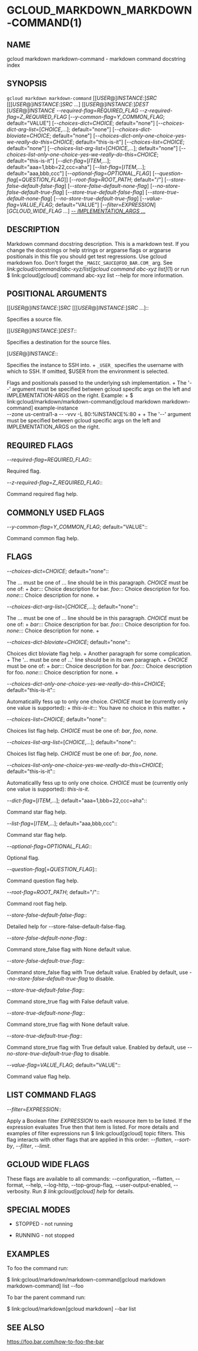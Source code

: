 # GCLOUD_MARKDOWN_MARKDOWN-COMMAND(1)


## NAME

gcloud markdown markdown-command - markdown command docstring index


## SYNOPSIS

`gcloud markdown markdown-command` [[_USER_@]_INSTANCE_:]_SRC_ [[[_USER_@]_INSTANCE_:]_SRC_ ...] [[_USER_@]_INSTANCE_:]_DEST_ [_USER_@]_INSTANCE_ *--required-flag*=_REQUIRED_FLAG_ *--z-required-flag*=_Z_REQUIRED_FLAG_ [*--y-common-flag*=_Y_COMMON_FLAG_; default="VALUE"] [*--choices-dict*=_CHOICE_; default="none"] [*--choices-dict-arg-list*=[_CHOICE_,...]; default="none"] [*--choices-dict-bloviate*=_CHOICE_; default="none"] [*--choices-dict-only-one-choice-yes-we-really-do-this*=_CHOICE_; default="this-is-it"] [*--choices-list*=_CHOICE_; default="none"] [*--choices-list-arg-list*=[_CHOICE_,...]; default="none"] [*--choices-list-only-one-choice-yes-we-really-do-this*=_CHOICE_; default="this-is-it"] [*--dict-flag*=[_ITEM_,...]; default="aaa=1,bbb=22,ccc=aha"] [*--list-flag*=[_ITEM_,...]; default="aaa,bbb,ccc"] [*--optional-flag*=_OPTIONAL_FLAG_] [*--question-flag*[=_QUESTION_FLAG_]] [*--root-flag*=_ROOT_PATH_; default="/"] [*--store-false-default-false-flag*] [*--store-false-default-none-flag*] [*--no-store-false-default-true-flag*] [*--store-true-default-false-flag*] [*--store-true-default-none-flag*] [*--no-store-true-default-true-flag*] [*--value-flag*=_VALUE_FLAG_; default="VALUE"] [*--filter*=_EXPRESSION_] [_GCLOUD_WIDE_FLAG ..._] [-- _IMPLEMENTATION_ARGS_ ...]


## DESCRIPTION

Markdown command docstring description. This is a markdown test. If you
change the docstrings or help strings or argparse flags or argparse
positionals in this file you should get test regressions. Use
gcloud markdown foo. Don't forget the `_MAGIC_SAUCE@FOO_BAR.COM_` arg.
See *link:gcloud/command/abc-xyz/list[gcloud command abc-xyz list]*(1) or run $ link:gcloud[gcloud] command abc-xyz list --help
for more information.


## POSITIONAL ARGUMENTS

[[_USER_@]_INSTANCE_:]_SRC_ [[[_USER_@]_INSTANCE_:]_SRC_ ...]::

Specifies a source file.

[[_USER_@]_INSTANCE_:]_DEST_::

Specifies a destination for the source files.

[_USER_@]_INSTANCE_::

Specifies the instance to SSH into.
+
`_USER_` specifies the username with which to SSH. If omitted,
$USER from the environment is selected.

[-- _IMPLEMENTATION_ARGS_ ...]::

Flags and positionals passed to the underlying ssh implementation.
+
        The '--' argument must be specified between gcloud specific args on
        the left and IMPLEMENTATION-ARGS on the right. Example:
+
          $ link:gcloud/markdown/markdown-command[gcloud markdown markdown-command] example-instance \
      --zone us-central1-a -- -vvv -L 80:%INSTANCE%:80
+
+
The '--' argument must be specified between gcloud specific args on the left and IMPLEMENTATION_ARGS on the right.


## REQUIRED FLAGS

*--required-flag*=_REQUIRED_FLAG_::

Required flag.

*--z-required-flag*=_Z_REQUIRED_FLAG_::

Command required flag help.


## COMMONLY USED FLAGS

*--y-common-flag*=_Y_COMMON_FLAG_; default="VALUE"::

Command common flag help.


## FLAGS

*--choices-dict*=_CHOICE_; default="none"::

The ... must be one of ... line should be in this paragraph. _CHOICE_ must be one of:
+
*bar*::: Choice description for bar.
*foo*::: Choice description for foo.
*none*::: Choice description for none.
+

*--choices-dict-arg-list*=[_CHOICE_,...]; default="none"::

The ... must be one of ... line should be in this paragraph. _CHOICE_ must be one of:
+
*bar*::: Choice description for bar.
*foo*::: Choice description for foo.
*none*::: Choice description for none.
+

*--choices-dict-bloviate*=_CHOICE_; default="none"::

Choices dict bloviate flag help.
+
Another paragraph for some complication.
+
The '... must be one of ...' line should be in its own paragraph.
+
_CHOICE_ must be one of:
+
*bar*::: Choice description for bar.
*foo*::: Choice description for foo.
*none*::: Choice description for none.
+

*--choices-dict-only-one-choice-yes-we-really-do-this*=_CHOICE_; default="this-is-it"::

Automaticallly fess up to only one choice. _CHOICE_ must be (currently only one value is supported):
+
*this-is-it*::: You have no choice in this matter.
+

*--choices-list*=_CHOICE_; default="none"::

Choices list flag help. _CHOICE_ must be one of: *bar*, *foo*, *none*.

*--choices-list-arg-list*=[_CHOICE_,...]; default="none"::

Choices list flag help. _CHOICE_ must be one of: *bar*, *foo*, *none*.

*--choices-list-only-one-choice-yes-we-really-do-this*=_CHOICE_; default="this-is-it"::

Automaticallly fess up to only one choice. _CHOICE_ must be (currently only one value is supported): *this-is-it*.

*--dict-flag*=[_ITEM_,...]; default="aaa=1,bbb=22,ccc=aha"::

Command star flag help.

*--list-flag*=[_ITEM_,...]; default="aaa,bbb,ccc"::

Command star flag help.

*--optional-flag*=_OPTIONAL_FLAG_::

Optional flag.

*--question-flag*[=_QUESTION_FLAG_]::

Command question flag help.

*--root-flag*=_ROOT_PATH_; default="/"::

Command root flag help.

*--store-false-default-false-flag*::

Detailed help for --store-false-default-false-flag.

*--store-false-default-none-flag*::

Command store_false flag with None default value.

*--store-false-default-true-flag*::

Command store_false flag with True default value. Enabled by default, use *--no-store-false-default-true-flag* to disable.

*--store-true-default-false-flag*::

Command store_true flag with False default value.

*--store-true-default-none-flag*::

Command store_true flag with None default value.

*--store-true-default-true-flag*::

Command store_true flag with True default value. Enabled by default, use *--no-store-true-default-true-flag* to disable.

*--value-flag*=_VALUE_FLAG_; default="VALUE"::

Command value flag help.


## LIST COMMAND FLAGS

*--filter*=_EXPRESSION_::

Apply a Boolean filter _EXPRESSION_ to each resource item to be listed.
If the expression evaluates True then that item is listed. For more
details and examples of filter expressions run $ link:gcloud[gcloud] topic filters. This
flag interacts with other flags that are applied in this order: *--flatten*,
*--sort-by*, *--filter*, *--limit*.


## GCLOUD WIDE FLAGS

These flags are available to all commands: --configuration, --flatten, --format, --help, --log-http, --top-group-flag, --user-output-enabled, --verbosity.
Run *$ link:gcloud[gcloud] help* for details.


## SPECIAL MODES

* STOPPED - not running

* RUNNING - not stopped


## EXAMPLES

To foo the command run:

  $ link:gcloud/markdown/markdown-command[gcloud markdown markdown-command] list --foo

To bar the parent command run:

  $ link:gcloud/markdown[gcloud markdown] --bar list


## SEE ALSO

https://foo.bar.com/how-to-foo-the-bar
